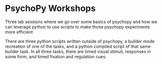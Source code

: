 # PsychoPy Workshops
Three lab sessions where we go over some basics of psychopy and how we can leverage python to use scripts to make those psychopy experiments more efficient 

There are three python scripts written outside of psychopy, a builder mode recreation of one of the tasks, and a python compiled script of that same builder task. In all three tasks, there are timed visual stimuli, responses in some form, and timed fixation and regulation cues. 
